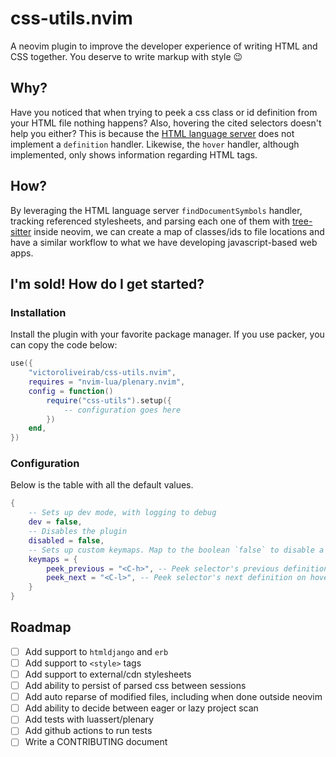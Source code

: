 # css-utils.nvim

A neovim plugin to improve the developer experience of writing HTML and CSS together. You deserve to write markup with style 😉

## Why?

Have you noticed that when trying to peek a css class or id definition from your HTML file nothing happens? Also, hovering the cited selectors doesn't help you either?
This is because the [HTML language server](https://github.com/microsoft/vscode-html-languageservice) does not implement a `definition` handler.
Likewise, the `hover` handler, although implemented, only shows information regarding HTML tags.

## How?

By leveraging the HTML language server `findDocumentSymbols` handler, tracking referenced stylesheets, and parsing each one of them with [tree-sitter](https://github.com/tree-sitter/tree-sitter) inside neovim,
we can create a map of classes/ids to file locations and have a similar workflow to what we have developing javascript-based web apps.

## I'm sold! How do I get started?

### Installation

Install the plugin with your favorite package manager. If you use packer, you can copy the code below:

```lua
use({
    "victoroliveirab/css-utils.nvim",
    requires = "nvim-lua/plenary.nvim",
    config = function()
        require("css-utils").setup({
            -- configuration goes here
        })
    end,
}) 
```

### Configuration
Below is the table with all the default values.

```lua
{
    -- Sets up dev mode, with logging to debug
    dev = false,
    -- Disables the plugin
    disabled = false,
    -- Sets up custom keymaps. Map to the boolean `false` to disable a keymap
    keymaps = {
        peek_previous = "<C-h>", -- Peek selector's previous definition on hover
        peek_next = "<C-l>", -- Peek selector's next definition on hover
    }
}
```

## Roadmap
- [ ] Add support to `htmldjango` and `erb`
- [ ] Add support to `<style>` tags
- [ ] Add support to external/cdn stylesheets
- [ ] Add ability to persist of parsed css between sessions
- [ ] Add auto reparse of modified files, including when done outside neovim
- [ ] Add ability to decide between eager or lazy project scan
- [ ] Add tests with luassert/plenary
- [ ] Add github actions to run tests
- [ ] Write a CONTRIBUTING document
